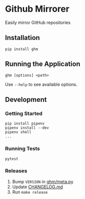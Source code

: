 # Github Mirrorer

Easily mirror GitHub repositories

## Installation

    pip install ghm

## Running the Application

    ghm [options] <path>

Use `--help` to see available options.

## Development

### Getting Started

    pip install pipenv
    pipenv install --dev
    pipenv shell
    ...

### Running Tests

    pytest

### Releases

1. Bump `VERSION` in [ghm/meta.py](ghm/meta.py)
1. Update [CHANGELOG.md](CHANGELOG.md)
1. Run `make release`
